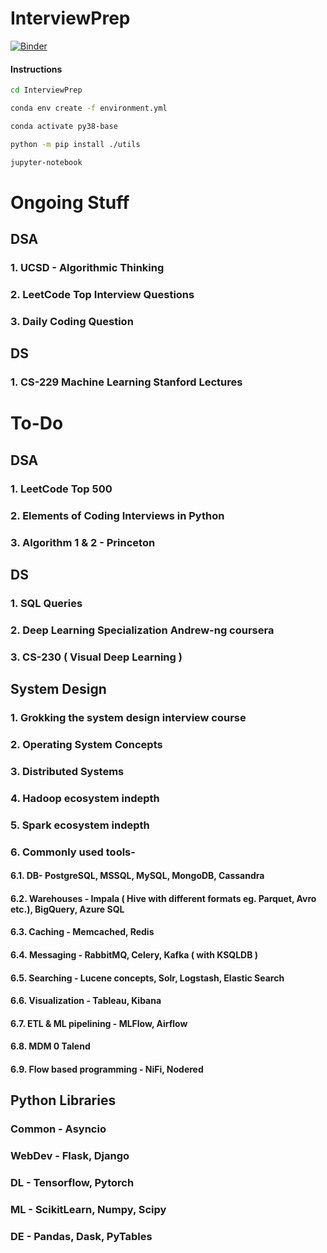# InterviewPrep

[![Binder](https://mybinder.org/badge_logo.svg)](https://mybinder.org/v2/gh/ash2shukla/InterviewPrep/master)

#### Instructions

```bash
cd InterviewPrep

conda env create -f environment.yml

conda activate py38-base

python -m pip install ./utils

jupyter-notebook
```


# Ongoing Stuff

## DSA
### 1. UCSD - Algorithmic Thinking
### 2. LeetCode Top Interview Questions
### 3. Daily Coding Question

## DS
### 1. CS-229 Machine Learning Stanford Lectures

# To-Do
## DSA
### 1. LeetCode Top 500
### 2. Elements of Coding Interviews in Python
### 3. Algorithm 1 & 2 - Princeton

## DS
### 1. SQL Queries
### 2. Deep Learning Specialization Andrew-ng coursera
### 3. CS-230 ( Visual Deep Learning )

## System Design
### 1. Grokking the system design interview course
### 2. Operating System Concepts
### 3. Distributed Systems
### 4. Hadoop ecosystem indepth
### 5. Spark ecosystem indepth
### 6. Commonly used tools-
#### 6.1. DB- PostgreSQL, MSSQL, MySQL, MongoDB, Cassandra
#### 6.2. Warehouses - Impala ( Hive with different formats eg. Parquet, Avro etc.), BigQuery, Azure SQL
#### 6.3. Caching - Memcached, Redis
#### 6.4. Messaging - RabbitMQ, Celery, Kafka ( with KSQLDB )
#### 6.5. Searching - Lucene concepts, Solr, Logstash, Elastic Search
#### 6.6. Visualization - Tableau, Kibana
#### 6.7. ETL & ML pipelining - MLFlow, Airflow
#### 6.8. MDM 0 Talend
#### 6.9. Flow based programming - NiFi, Nodered

## Python Libraries
### Common - Asyncio
### WebDev - Flask, Django
### DL - Tensorflow, Pytorch
### ML - ScikitLearn, Numpy, Scipy
### DE - Pandas, Dask, PyTables
